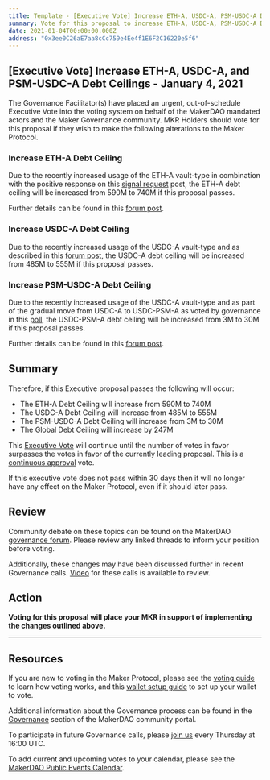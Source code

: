 ```yaml
---
title: Template - [Executive Vote] Increase ETH-A, USDC-A, PSM-USDC-A Debt Ceilings - January 4, 2021
summary: Vote for this proposal to increase ETH-A, USDC-A, PSM-USDC-A Debt Ceilings
date: 2021-01-04T00:00:00.000Z
address: "0x3ee0C26aE7aa8cCc759e4Ee4f1E6F2C16220e5f6"
---
```

## [Executive Vote] Increase ETH-A, USDC-A, and PSM-USDC-A Debt Ceilings - January 4, 2021

The Governance Facilitator(s) have placed an urgent, out-of-schedule Executive Vote into the voting system on behalf of the MakerDAO mandated actors and the Maker Governance community. MKR Holders should vote for this proposal if they wish to make the following alterations to the Maker Protocol.

### Increase ETH-A Debt Ceiling

Due to the recently increased usage of the ETH-A vault-type in combination with the positive response on this [signal request](https://forum.makerdao.com/t/signal-request-adjust-eth-a-debt-ceiling-2021-01/5881) post, the ETH-A debt ceiling will be increased from 590M to 740M if this proposal passes. 

Further details can be found in this [forum post](https://forum.makerdao.com/t/urgent-executive-eth-a-usdc-a-and-psm-usdc-a-dc-increase/5907).

### Increase USDC-A Debt Ceiling

Due to the recently increased usage of the USDC-A vault-type and as described in this [forum post](https://forum.makerdao.com/t/urgent-executive-eth-a-usdc-a-and-psm-usdc-a-dc-increase/5907), the USDC-A debt ceiling will be increased from 485M to 555M if this proposal passes.

### Increase PSM-USDC-A Debt Ceiling

Due to the recently increased usage of the USDC-A vault-type and as part of the gradual move from USDC-A to USDC-PSM-A as voted by governance in this [poll](https://vote.makerdao.com/polling/QmfTU85J?network=mainnet#poll-detail), the USDC-PSM-A debt ceiling will be increased from 3M to 30M if this proposal passes.

Further details can be found in this [forum post](https://forum.makerdao.com/t/urgent-executive-eth-a-usdc-a-and-psm-usdc-a-dc-increase/5907).

## Summary

Therefore, if this Executive proposal passes the following will occur:
* The ETH-A Debt Ceiling will increase from 590M to 740M
* The USDC-A Debt Ceiling will increase from 485M to 555M
* The PSM-USDC-A Debt Ceiling will increase from 3M to 30M
* The Global Debt Ceiling will increase by 247M

This [Executive Vote](https://community-development.makerdao.com/en/learn/governance/on-chain-gov) will continue until the number of votes in favor surpasses the votes in favor of the currently leading proposal. This is a [continuous approval](https://community-development.makerdao.com/en/learn/governance/how-voting-works) vote. 

If this executive vote does not pass within 30 days then it will no longer have any effect on the Maker Protocol, even if it should later pass.

## Review

Community debate on these topics can be found on the MakerDAO [governance forum](https://forum.makerdao.com/). Please review any linked threads to inform your position before voting.

Additionally, these changes may have been discussed further in recent Governance calls. [Video](https://www.youtube.com/playlist?list=PLLzkWCj8ywWNq5-90-Id6VPSsrk4OWVan) for these calls is available to review.

## Action

**Voting for this proposal will place your MKR in support of implementing the changes outlined above.**

---

## Resources

If you are new to voting in the Maker Protocol, please see the [voting guide](https://community-development.makerdao.com/en/learn/governance/how-voting-works/) to learn how voting works, and this [wallet setup guide](https://community-development.makerdao.com/en/learn/governance/voting-setup/) to set up your wallet to vote.

Additional information about the Governance process can be found in the [Governance](https://community-development.makerdao.com/en/learn/governance) section of the MakerDAO community portal.

To participate in future Governance calls, please [join us](https://github.com/makerdao/community/tree/master/governance/governance-and-risk-meetings) every Thursday at 16:00 UTC.

To add current and upcoming votes to your calendar, please see the [MakerDAO Public Events Calendar](https://calendar.google.com/calendar/embed?src=makerdao.com_3efhm2ghipksegl009ktniomdk%40group.calendar.google.com&ctz=UTC&mode=week&showCalendars=0&showPrint=0).
